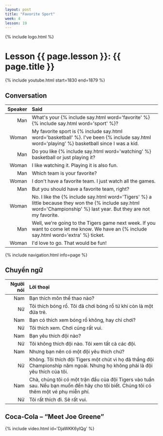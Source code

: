 ```yaml
---
layout: post
title: "Favorite Sport"
week: 4
lesson: 19
---
```


{% include logo.html %}

# Lesson {{ page.lesson }}: {{ page.title }}

{% include youtube.html start=1830 end=1879 %}

## Conversation

Speaker | Said
---: | :---
Man | What's your {% include say.html word='favorite' %} {% include say.html word='sport' %}?
Woman | My favorite sport is {% include say.html word='basketball' %}. I've been {% include say.html word='playing' %} basketball since I was a kid.
Man | Do you like {% include say.html word='watching' %} basketball or just playing it?
Woman | I like watching it. Playing it is also fun.
Man | Which team is your favorite?
Woman | I don't have a favorite team. I just watch all the games.
Man | But you should have a favorite team, right?
Woman | No. I like the {% include say.html word='Tigers' %} a little because they won the {% include say.html word='Championship' %} last year. But they are not my favorite.
Man | Well, we're going to the Tigers game next week. If you want to come let me know. We have an {% include say.html word='extra' %} ticket.
Woman | I'd love to go. That would be fun!

{% include navigation.html info=page %}

## Chuyển ngữ

Người nói | Lời thoại
---: | :---
Nam | Bạn thích môn thể thao nào?
Nữ | Tôi thích bóng rổ. Tôi đã chơi bóng rổ từ khi còn là một đứa trẻ.
Nam | Bạn có thích xem bóng rổ không, hay chỉ chơi?
Nữ | Tôi thích xem. Chơi cũng rất vui.
Nam | Bạn yêu thích đội nào?
Nữ | Tôi không thích đội nào. Tôi xem tất cả các đội.
Nam | Nhưng bạn nên có một đội yêu thích chứ?
Nữ | Không. Tôi thích đội Tigers một chút vì họ đã thắng đội Championship năm ngoái. Nhưng họ không phải là đội yêu thích của tôi.
Nam | Chà, chúng tôi có một trận đấu của đội Tigers vào tuần sau. Nếu bạn muốn đến hãy cho tôi biết. Chúng tôi có thêm một vé phụ miễn phí.
Nữ | Tôi rất thích đi. Sẽ rất vui.

## Coca-Cola – “Meet Joe Greene”

{% include video.html id='DjaWKK6ylQg' %}
